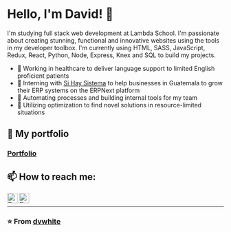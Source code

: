 # Hello, I'm David! 👋
I'm studying full stack web development at Lambda School. I'm passionate about creating stunning, functional and innovative websites using the tools in my developer toolbox. I'm currently using HTML, SASS, JavaScript, Redux, React, Python, Node, Express, Knex and SQL to build my projects.
  
- 🏥 Working in healthcare to deliver language support to limited English proficient patients
- 🚀 Interning with [Si Hay Sistema](https://sihaysistema.com/) to help businesses in Guatemala to grow their ERP systems on the ERPNext platform
- 🤖 Automating processes and building internal tools for my team
- 🔀 Utilizing optimization to find novel solutions in resource-limited situations

## 🔭 My portfolio
### [Portfolio](https://www.davidwhitedev.com/)

## 📫 How to reach me:
<a href="https://twitter.com/davidwhitedev">
  <img align="left" alt="David White's Dev Twitter" width="24px" src="https://cdn.jsdelivr.net/npm/simple-icons@v3/icons/twitter.svg" />
</a>
<a href="https://www.linkedin.com/in/david-white-dev/">
  <img align="left" alt="David White's Linkedin" width="24px" src="https://cdn.jsdelivr.net/npm/simple-icons@v3/icons/linkedin.svg" />
</a><br>

___
### ⭐️ From [dvwhite](https://github.com/dvwhite)
 
